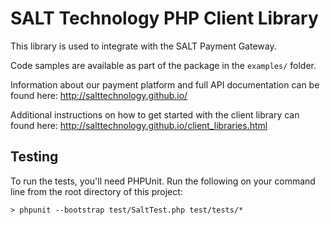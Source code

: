 # SALT Technology PHP Client Library

This library is used to integrate with the SALT Payment Gateway.

Code samples are available as part of the package in the `examples/` folder.

Information about our payment platform and full API documentation can be found here: http://salttechnology.github.io/

Additional instructions on how to get started with the client library can found here: http://salttechnology.github.io/client_libraries.html



## Testing

To run the tests, you'll need PHPUnit. Run the following on your command line from the root directory of this project:
```
> phpunit --bootstrap test/SaltTest.php test/tests/*
```
